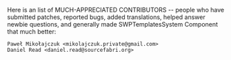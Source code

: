 Here is an list of MUCH-APPRECIATED CONTRIBUTORS --
people who have submitted patches, reported bugs, added translations, helped
answer newbie questions, and generally made SWPTemplatesSystem Component that much better:

    Paweł Mikołajczuk <mikolajczuk.private@gmail.com>
    Daniel Read <daniel.read@sourcefabri.org>
